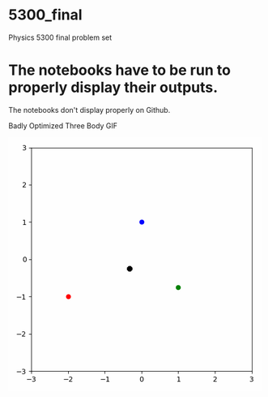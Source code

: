 # 5300_final
Physics 5300 final problem set

# The notebooks have to be run to properly display their outputs.
The notebooks don't display properly on Github.

Badly Optimized Three Body GIF

![](https://github.com/karishseebaluck/5300_final/blob/main/animation.gif)
